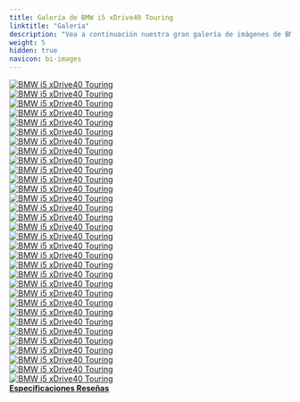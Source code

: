 ```yaml
---
title: Galería de BMW i5 xDrive40 Touring
linktitle: "Galería"
description: "Vea a continuación nuestra gran galería de imágenes de BMW i5 xDrive40 Touring. Haga clic en las imágenes para versiones en alta resolución."
weight: 5
hidden: true
navicon: bi-images
---
```

<!-- markdownlint-disable MD033 -->
<div class="row" id ="my-gallery">
	<div class="pswp-grid-item col-6 col-md-4">
		<a href="https://media.evkx.net/multimedia/models/bmw/i5/i5_xdrive40_touring/chargeport_1.jpg"
data-pswp-src="https://media.evkx.net/multimedia/models/bmw/i5/i5_xdrive40_touring/chargeport_1.jpg"
data-pswp-width="3000"
data-pswp-height="2249" 
target="_blank">
			<img src="https://media.evkx.net/multimedia/models/bmw/i5/i5_xdrive40_touring/chargeport_1_xst.jpg" alt="BMW i5 xDrive40 Touring" class="img-fluid " />
		</a>
	</div>
	<div class="pswp-grid-item col-6 col-md-4">
		<a href="https://media.evkx.net/multimedia/models/bmw/i5/i5_xdrive40_touring/charging_1.jpg"
data-pswp-src="https://media.evkx.net/multimedia/models/bmw/i5/i5_xdrive40_touring/charging_1.jpg"
data-pswp-width="3000"
data-pswp-height="1686" 
target="_blank">
			<img src="https://media.evkx.net/multimedia/models/bmw/i5/i5_xdrive40_touring/charging_1_xst.jpg" alt="BMW i5 xDrive40 Touring" class="img-fluid " />
		</a>
	</div>
	<div class="pswp-grid-item col-6 col-md-4">
		<a href="https://media.evkx.net/multimedia/models/bmw/i5/i5_xdrive40_touring/exterior_1.jpg"
data-pswp-src="https://media.evkx.net/multimedia/models/bmw/i5/i5_xdrive40_touring/exterior_1.jpg"
data-pswp-width="3000"
data-pswp-height="1999" 
target="_blank">
			<img src="https://media.evkx.net/multimedia/models/bmw/i5/i5_xdrive40_touring/exterior_1_xst.jpg" alt="BMW i5 xDrive40 Touring" class="img-fluid " />
		</a>
	</div>
	<div class="pswp-grid-item col-6 col-md-4">
		<a href="https://media.evkx.net/multimedia/models/bmw/i5/i5_xdrive40_touring/exterior_10.jpg"
data-pswp-src="https://media.evkx.net/multimedia/models/bmw/i5/i5_xdrive40_touring/exterior_10.jpg"
data-pswp-width="3000"
data-pswp-height="2001" 
target="_blank">
			<img src="https://media.evkx.net/multimedia/models/bmw/i5/i5_xdrive40_touring/exterior_10_xst.jpg" alt="BMW i5 xDrive40 Touring" class="img-fluid " />
		</a>
	</div>
	<div class="pswp-grid-item col-6 col-md-4">
		<a href="https://media.evkx.net/multimedia/models/bmw/i5/i5_xdrive40_touring/exterior_11.jpg"
data-pswp-src="https://media.evkx.net/multimedia/models/bmw/i5/i5_xdrive40_touring/exterior_11.jpg"
data-pswp-width="3000"
data-pswp-height="2001" 
target="_blank">
			<img src="https://media.evkx.net/multimedia/models/bmw/i5/i5_xdrive40_touring/exterior_11_xst.jpg" alt="BMW i5 xDrive40 Touring" class="img-fluid " />
		</a>
	</div>
	<div class="pswp-grid-item col-6 col-md-4">
		<a href="https://media.evkx.net/multimedia/models/bmw/i5/i5_xdrive40_touring/exterior_12.jpg"
data-pswp-src="https://media.evkx.net/multimedia/models/bmw/i5/i5_xdrive40_touring/exterior_12.jpg"
data-pswp-width="3000"
data-pswp-height="2001" 
target="_blank">
			<img src="https://media.evkx.net/multimedia/models/bmw/i5/i5_xdrive40_touring/exterior_12_xst.jpg" alt="BMW i5 xDrive40 Touring" class="img-fluid " />
		</a>
	</div>
	<div class="pswp-grid-item col-6 col-md-4">
		<a href="https://media.evkx.net/multimedia/models/bmw/i5/i5_xdrive40_touring/exterior_13.jpg"
data-pswp-src="https://media.evkx.net/multimedia/models/bmw/i5/i5_xdrive40_touring/exterior_13.jpg"
data-pswp-width="3000"
data-pswp-height="2001" 
target="_blank">
			<img src="https://media.evkx.net/multimedia/models/bmw/i5/i5_xdrive40_touring/exterior_13_xst.jpg" alt="BMW i5 xDrive40 Touring" class="img-fluid " />
		</a>
	</div>
	<div class="pswp-grid-item col-6 col-md-4">
		<a href="https://media.evkx.net/multimedia/models/bmw/i5/i5_xdrive40_touring/exterior_14.jpg"
data-pswp-src="https://media.evkx.net/multimedia/models/bmw/i5/i5_xdrive40_touring/exterior_14.jpg"
data-pswp-width="3000"
data-pswp-height="2001" 
target="_blank">
			<img src="https://media.evkx.net/multimedia/models/bmw/i5/i5_xdrive40_touring/exterior_14_xst.jpg" alt="BMW i5 xDrive40 Touring" class="img-fluid " />
		</a>
	</div>
	<div class="pswp-grid-item col-6 col-md-4">
		<a href="https://media.evkx.net/multimedia/models/bmw/i5/i5_xdrive40_touring/exterior_15.jpg"
data-pswp-src="https://media.evkx.net/multimedia/models/bmw/i5/i5_xdrive40_touring/exterior_15.jpg"
data-pswp-width="3000"
data-pswp-height="2001" 
target="_blank">
			<img src="https://media.evkx.net/multimedia/models/bmw/i5/i5_xdrive40_touring/exterior_15_xst.jpg" alt="BMW i5 xDrive40 Touring" class="img-fluid " />
		</a>
	</div>
	<div class="pswp-grid-item col-6 col-md-4">
		<a href="https://media.evkx.net/multimedia/models/bmw/i5/i5_xdrive40_touring/exterior_16.jpg"
data-pswp-src="https://media.evkx.net/multimedia/models/bmw/i5/i5_xdrive40_touring/exterior_16.jpg"
data-pswp-width="3000"
data-pswp-height="2001" 
target="_blank">
			<img src="https://media.evkx.net/multimedia/models/bmw/i5/i5_xdrive40_touring/exterior_16_xst.jpg" alt="BMW i5 xDrive40 Touring" class="img-fluid " />
		</a>
	</div>
	<div class="pswp-grid-item col-6 col-md-4">
		<a href="https://media.evkx.net/multimedia/models/bmw/i5/i5_xdrive40_touring/exterior_17.jpg"
data-pswp-src="https://media.evkx.net/multimedia/models/bmw/i5/i5_xdrive40_touring/exterior_17.jpg"
data-pswp-width="3000"
data-pswp-height="2001" 
target="_blank">
			<img src="https://media.evkx.net/multimedia/models/bmw/i5/i5_xdrive40_touring/exterior_17_xst.jpg" alt="BMW i5 xDrive40 Touring" class="img-fluid " />
		</a>
	</div>
	<div class="pswp-grid-item col-6 col-md-4">
		<a href="https://media.evkx.net/multimedia/models/bmw/i5/i5_xdrive40_touring/exterior_2.jpg"
data-pswp-src="https://media.evkx.net/multimedia/models/bmw/i5/i5_xdrive40_touring/exterior_2.jpg"
data-pswp-width="3000"
data-pswp-height="1999" 
target="_blank">
			<img src="https://media.evkx.net/multimedia/models/bmw/i5/i5_xdrive40_touring/exterior_2_xst.jpg" alt="BMW i5 xDrive40 Touring" class="img-fluid " />
		</a>
	</div>
	<div class="pswp-grid-item col-6 col-md-4">
		<a href="https://media.evkx.net/multimedia/models/bmw/i5/i5_xdrive40_touring/exterior_3.jpg"
data-pswp-src="https://media.evkx.net/multimedia/models/bmw/i5/i5_xdrive40_touring/exterior_3.jpg"
data-pswp-width="3000"
data-pswp-height="1999" 
target="_blank">
			<img src="https://media.evkx.net/multimedia/models/bmw/i5/i5_xdrive40_touring/exterior_3_xst.jpg" alt="BMW i5 xDrive40 Touring" class="img-fluid " />
		</a>
	</div>
	<div class="pswp-grid-item col-6 col-md-4">
		<a href="https://media.evkx.net/multimedia/models/bmw/i5/i5_xdrive40_touring/exterior_4.jpg"
data-pswp-src="https://media.evkx.net/multimedia/models/bmw/i5/i5_xdrive40_touring/exterior_4.jpg"
data-pswp-width="3000"
data-pswp-height="1999" 
target="_blank">
			<img src="https://media.evkx.net/multimedia/models/bmw/i5/i5_xdrive40_touring/exterior_4_xst.jpg" alt="BMW i5 xDrive40 Touring" class="img-fluid " />
		</a>
	</div>
	<div class="pswp-grid-item col-6 col-md-4">
		<a href="https://media.evkx.net/multimedia/models/bmw/i5/i5_xdrive40_touring/exterior_5.jpg"
data-pswp-src="https://media.evkx.net/multimedia/models/bmw/i5/i5_xdrive40_touring/exterior_5.jpg"
data-pswp-width="3000"
data-pswp-height="1999" 
target="_blank">
			<img src="https://media.evkx.net/multimedia/models/bmw/i5/i5_xdrive40_touring/exterior_5_xst.jpg" alt="BMW i5 xDrive40 Touring" class="img-fluid " />
		</a>
	</div>
	<div class="pswp-grid-item col-6 col-md-4">
		<a href="https://media.evkx.net/multimedia/models/bmw/i5/i5_xdrive40_touring/exterior_6.jpg"
data-pswp-src="https://media.evkx.net/multimedia/models/bmw/i5/i5_xdrive40_touring/exterior_6.jpg"
data-pswp-width="3000"
data-pswp-height="1999" 
target="_blank">
			<img src="https://media.evkx.net/multimedia/models/bmw/i5/i5_xdrive40_touring/exterior_6_xst.jpg" alt="BMW i5 xDrive40 Touring" class="img-fluid " />
		</a>
	</div>
	<div class="pswp-grid-item col-6 col-md-4">
		<a href="https://media.evkx.net/multimedia/models/bmw/i5/i5_xdrive40_touring/exterior_7.jpg"
data-pswp-src="https://media.evkx.net/multimedia/models/bmw/i5/i5_xdrive40_touring/exterior_7.jpg"
data-pswp-width="3000"
data-pswp-height="2001" 
target="_blank">
			<img src="https://media.evkx.net/multimedia/models/bmw/i5/i5_xdrive40_touring/exterior_7_xst.jpg" alt="BMW i5 xDrive40 Touring" class="img-fluid " />
		</a>
	</div>
	<div class="pswp-grid-item col-6 col-md-4">
		<a href="https://media.evkx.net/multimedia/models/bmw/i5/i5_xdrive40_touring/exterior_8.jpg"
data-pswp-src="https://media.evkx.net/multimedia/models/bmw/i5/i5_xdrive40_touring/exterior_8.jpg"
data-pswp-width="3000"
data-pswp-height="2001" 
target="_blank">
			<img src="https://media.evkx.net/multimedia/models/bmw/i5/i5_xdrive40_touring/exterior_8_xst.jpg" alt="BMW i5 xDrive40 Touring" class="img-fluid " />
		</a>
	</div>
	<div class="pswp-grid-item col-6 col-md-4">
		<a href="https://media.evkx.net/multimedia/models/bmw/i5/i5_xdrive40_touring/exterior_9.jpg"
data-pswp-src="https://media.evkx.net/multimedia/models/bmw/i5/i5_xdrive40_touring/exterior_9.jpg"
data-pswp-width="3000"
data-pswp-height="2001" 
target="_blank">
			<img src="https://media.evkx.net/multimedia/models/bmw/i5/i5_xdrive40_touring/exterior_9_xst.jpg" alt="BMW i5 xDrive40 Touring" class="img-fluid " />
		</a>
	</div>
	<div class="pswp-grid-item col-6 col-md-4">
		<a href="https://media.evkx.net/multimedia/models/bmw/i5/i5_xdrive40_touring/frontseats_1.jpg"
data-pswp-src="https://media.evkx.net/multimedia/models/bmw/i5/i5_xdrive40_touring/frontseats_1.jpg"
data-pswp-width="3000"
data-pswp-height="2249" 
target="_blank">
			<img src="https://media.evkx.net/multimedia/models/bmw/i5/i5_xdrive40_touring/frontseats_1_xst.jpg" alt="BMW i5 xDrive40 Touring" class="img-fluid " />
		</a>
	</div>
	<div class="pswp-grid-item col-6 col-md-4">
		<a href="https://media.evkx.net/multimedia/models/bmw/i5/i5_xdrive40_touring/headlights_1.jpg"
data-pswp-src="https://media.evkx.net/multimedia/models/bmw/i5/i5_xdrive40_touring/headlights_1.jpg"
data-pswp-width="3000"
data-pswp-height="1999" 
target="_blank">
			<img src="https://media.evkx.net/multimedia/models/bmw/i5/i5_xdrive40_touring/headlights_1_xst.jpg" alt="BMW i5 xDrive40 Touring" class="img-fluid " />
		</a>
	</div>
	<div class="pswp-grid-item col-6 col-md-4">
		<a href="https://media.evkx.net/multimedia/models/bmw/i5/i5_xdrive40_touring/interior_1.jpg"
data-pswp-src="https://media.evkx.net/multimedia/models/bmw/i5/i5_xdrive40_touring/interior_1.jpg"
data-pswp-width="3000"
data-pswp-height="2249" 
target="_blank">
			<img src="https://media.evkx.net/multimedia/models/bmw/i5/i5_xdrive40_touring/interior_1_xst.jpg" alt="BMW i5 xDrive40 Touring" class="img-fluid " />
		</a>
	</div>
	<div class="pswp-grid-item col-6 col-md-4">
		<a href="https://media.evkx.net/multimedia/models/bmw/i5/i5_xdrive40_touring/interior_2.jpg"
data-pswp-src="https://media.evkx.net/multimedia/models/bmw/i5/i5_xdrive40_touring/interior_2.jpg"
data-pswp-width="3000"
data-pswp-height="2249" 
target="_blank">
			<img src="https://media.evkx.net/multimedia/models/bmw/i5/i5_xdrive40_touring/interior_2_xst.jpg" alt="BMW i5 xDrive40 Touring" class="img-fluid " />
		</a>
	</div>
	<div class="pswp-grid-item col-6 col-md-4">
		<a href="https://media.evkx.net/multimedia/models/bmw/i5/i5_xdrive40_touring/main_1.jpg"
data-pswp-src="https://media.evkx.net/multimedia/models/bmw/i5/i5_xdrive40_touring/main_1.jpg"
data-pswp-width="3000"
data-pswp-height="2001" 
target="_blank">
			<img src="https://media.evkx.net/multimedia/models/bmw/i5/i5_xdrive40_touring/main_1_xst.jpg" alt="BMW i5 xDrive40 Touring" class="img-fluid " />
		</a>
	</div>
	<div class="pswp-grid-item col-6 col-md-4">
		<a href="https://media.evkx.net/multimedia/models/bmw/i5/i5_xdrive40_touring/rearlights_1.jpg"
data-pswp-src="https://media.evkx.net/multimedia/models/bmw/i5/i5_xdrive40_touring/rearlights_1.jpg"
data-pswp-width="3000"
data-pswp-height="2000" 
target="_blank">
			<img src="https://media.evkx.net/multimedia/models/bmw/i5/i5_xdrive40_touring/rearlights_1_xst.jpg" alt="BMW i5 xDrive40 Touring" class="img-fluid " />
		</a>
	</div>
	<div class="pswp-grid-item col-6 col-md-4">
		<a href="https://media.evkx.net/multimedia/models/bmw/i5/i5_xdrive40_touring/screens_1.jpg"
data-pswp-src="https://media.evkx.net/multimedia/models/bmw/i5/i5_xdrive40_touring/screens_1.jpg"
data-pswp-width="3000"
data-pswp-height="2249" 
target="_blank">
			<img src="https://media.evkx.net/multimedia/models/bmw/i5/i5_xdrive40_touring/screens_1_xst.jpg" alt="BMW i5 xDrive40 Touring" class="img-fluid " />
		</a>
	</div>
	<div class="pswp-grid-item col-6 col-md-4">
		<a href="https://media.evkx.net/multimedia/models/bmw/i5/i5_xdrive40_touring/secondrowseats_1.jpg"
data-pswp-src="https://media.evkx.net/multimedia/models/bmw/i5/i5_xdrive40_touring/secondrowseats_1.jpg"
data-pswp-width="3000"
data-pswp-height="2249" 
target="_blank">
			<img src="https://media.evkx.net/multimedia/models/bmw/i5/i5_xdrive40_touring/secondrowseats_1_xst.jpg" alt="BMW i5 xDrive40 Touring" class="img-fluid " />
		</a>
	</div>
	<div class="pswp-grid-item col-6 col-md-4">
		<a href="https://media.evkx.net/multimedia/models/bmw/i5/i5_xdrive40_touring/secondrowseats_2.jpg"
data-pswp-src="https://media.evkx.net/multimedia/models/bmw/i5/i5_xdrive40_touring/secondrowseats_2.jpg"
data-pswp-width="3000"
data-pswp-height="2249" 
target="_blank">
			<img src="https://media.evkx.net/multimedia/models/bmw/i5/i5_xdrive40_touring/secondrowseats_2_xst.jpg" alt="BMW i5 xDrive40 Touring" class="img-fluid " />
		</a>
	</div>
	<div class="pswp-grid-item col-6 col-md-4">
		<a href="https://media.evkx.net/multimedia/models/bmw/i5/i5_xdrive40_touring/trunk_1.jpg"
data-pswp-src="https://media.evkx.net/multimedia/models/bmw/i5/i5_xdrive40_touring/trunk_1.jpg"
data-pswp-width="3000"
data-pswp-height="2250" 
target="_blank">
			<img src="https://media.evkx.net/multimedia/models/bmw/i5/i5_xdrive40_touring/trunk_1_xst.jpg" alt="BMW i5 xDrive40 Touring" class="img-fluid " />
		</a>
	</div>
	<div class="pswp-grid-item col-6 col-md-4">
		<a href="https://media.evkx.net/multimedia/models/bmw/i5/i5_xdrive40_touring/trunk_2.jpg"
data-pswp-src="https://media.evkx.net/multimedia/models/bmw/i5/i5_xdrive40_touring/trunk_2.jpg"
data-pswp-width="3000"
data-pswp-height="1999" 
target="_blank">
			<img src="https://media.evkx.net/multimedia/models/bmw/i5/i5_xdrive40_touring/trunk_2_xst.jpg" alt="BMW i5 xDrive40 Touring" class="img-fluid " />
		</a>
	</div>
	<div class="pswp-grid-item col-6 col-md-4">
		<a href="https://media.evkx.net/multimedia/models/bmw/i5/i5_xdrive40_touring/trunk_3.jpg"
data-pswp-src="https://media.evkx.net/multimedia/models/bmw/i5/i5_xdrive40_touring/trunk_3.jpg"
data-pswp-width="3000"
data-pswp-height="1999" 
target="_blank">
			<img src="https://media.evkx.net/multimedia/models/bmw/i5/i5_xdrive40_touring/trunk_3_xst.jpg" alt="BMW i5 xDrive40 Touring" class="img-fluid " />
		</a>
	</div>
	<div class="pswp-grid-item col-6 col-md-4">
		<a href="https://media.evkx.net/multimedia/models/bmw/i5/i5_xdrive40_touring/trunk_4.jpg"
data-pswp-src="https://media.evkx.net/multimedia/models/bmw/i5/i5_xdrive40_touring/trunk_4.jpg"
data-pswp-width="3000"
data-pswp-height="2249" 
target="_blank">
			<img src="https://media.evkx.net/multimedia/models/bmw/i5/i5_xdrive40_touring/trunk_4_xst.jpg" alt="BMW i5 xDrive40 Touring" class="img-fluid " />
		</a>
	</div>
</div>
<script type="module">
  import PhotoSwipeLightbox from '/js/photoswipe-lightbox.esm.js';
    const lightbox = new PhotoSwipeLightbox({
       gallery: '#my-gallery',
        children: 'a',
        pswpModule: () => import('/js/photoswipe.esm.js')
    });
lightbox.init();
</script>
<div class="mt-3 mb-3">
<a href="../specifications/" class="text-decoration-none text-black">
<strong><i class="bi-arrow-left"></i> Especificaciones </strong>
</a>
<a href="../reviews/" class="text-decoration-none text-black float-end">
<strong>Reseñas <i class="bi-arrow-right"></i></strong>
</a>
</div>
